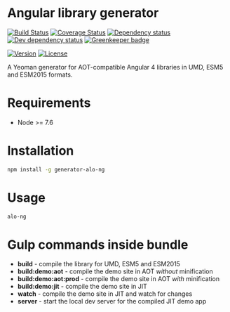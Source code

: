 # Angular library generator

[![Build Status](https://travis-ci.org/Alorel/generator-alo-ng.png?branch=master)](https://travis-ci.org/Alorel/generator-alo-ng)
[![Coverage Status](https://coveralls.io/repos/github/Alorel/generator-alo-ng/badge.svg?branch=master)](https://coveralls.io/github/Alorel/generator-alo-ng?branch=master)
[![Dependency status](https://david-dm.org/alorel/generator-alo-ng.svg)](https://david-dm.org/alorel/generator-alo-ng#info=dependencies&view=list)
[![Dev dependency status](https://david-dm.org/alorel/generator-alo-ng/dev-status.svg)](https://david-dm.org/alorel/generator-alo-ng#info=devDependencies&view=list)
[![Greenkeeper badge](https://badges.greenkeeper.io/Alorel/generator-alo-ng.svg)](https://greenkeeper.io/)

[![Version](https://img.shields.io/npm/v/generator-alo-ng.svg)](https://www.npmjs.com/package/generator-alo-ng)
[![License](https://img.shields.io/npm/l/generator-alo-ng.svg)](https://github.com/Alorel/generator-alo-ng/blob/master/LICENSE)

A Yeoman generator for AOT-compatible Angular 4 libraries in UMD, ESM5 and ESM2015 formats.

# Requirements

- Node >= 7.6

# Installation
```sh
npm install -g generator-alo-ng
```

# Usage

```sh
alo-ng
```

# Gulp commands inside bundle

- **build** - compile the library for UMD, ESM5 and ESM2015
- **build:demo:aot** - compile the demo site in AOT *without* minification
- **build:demo:aot:prod** - compile the demo site in AOT *with* minification
- **build:demo:jit** - compile the demo site in JIT
- **watch** - compile the demo site in JIT and watch for changes
- **server** - start the local dev server for the compiled JIT demo app
